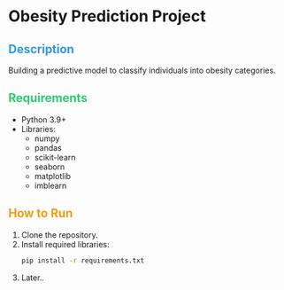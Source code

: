 # Obesity Prediction Project

## <span style="color: #3498db;">Description</span>
Building a predictive model to classify individuals into obesity categories.

## <span style="color: #2ecc71;">Requirements</span>
- Python 3.9+
- Libraries: 
  - numpy
  - pandas
  - scikit-learn
  - seaborn
  - matplotlib
  - imblearn

## <span style="color: #f39c12;">How to Run</span>
1. Clone the repository.
2. Install required libraries:
   ```bash
   pip install -r requirements.txt
3. Later..
